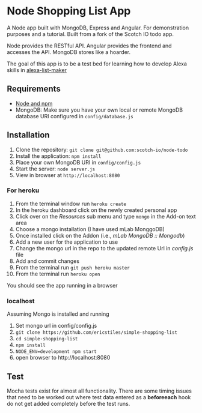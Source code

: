 # Node Shopping List  App

A Node app built with MongoDB, Express and Angular. For demonstration purposes and a tutorial. Built from a fork of the Scotch IO todo app.

Node provides the RESTful API. Angular provides the frontend and accesses the API. MongoDB stores like a hoarder.

The goal of this app is to be a test bed for learning how to develop Alexa skills in [alexa-list-maker](https://github.com/ericstiles/alexa-list-maker)

## Requirements

- [Node and npm](http://nodejs.org)
- MongoDB: Make sure you have your own local or remote MongoDB database URI configured in `config/database.js`

## Installation

1. Clone the repository: `git clone git@github.com:scotch-io/node-todo`
2. Install the application: `npm install`
3. Place your own MongoDB URI in `config/config.js`
3. Start the server: `node server.js`
4. View in browser at `http://localhost:8080`

### For heroku
1. From the terminal window run `heroku create`
2. In the heroku dashboard click on the newly created personal app
3. Click over on the  _Resources_ sub menu and type `mongo` in the Add-on text area
4. Choose a mongo installation (I have used mLab MonggoDB)
5. Once installed click on the Addon (i.e., _mLab MongoDB :: Mongodb_)
4. Add a new user for the application to use
5. Change the mongo url in the repo to the updated remote Url in _config.js_ file
6. Add and commit changes
7. From the terminal run `git push heroku master`
8. From the terminal run `heroku open`

You should see the app running in a browser

### localhost

Assuming Mongo is installed and running

1. Set mongo url in config/config.js 
2. `git clone https://github.com/ericstiles/simple-shopping-list`
3. `cd simple-shopping-list`
4. `npm install`
5. `NODE_ENV=development npm start`
6. open browser to http://localhost:8080

## Test

Mocha tests exist for almost all functionality.  There are some timing issues that need to be worked out where test data entered as a **beforeeach** hook do not get added completely before the test runs.



